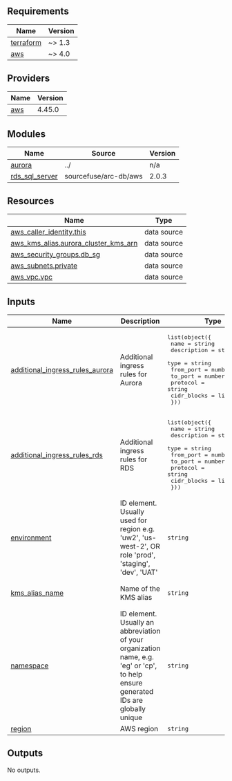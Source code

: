 <!-- BEGINNING OF PRE-COMMIT-TERRAFORM DOCS HOOK -->
## Requirements

| Name | Version |
|------|---------|
| <a name="requirement_terraform"></a> [terraform](#requirement\_terraform) | ~> 1.3 |
| <a name="requirement_aws"></a> [aws](#requirement\_aws) | ~> 4.0 |

## Providers

| Name | Version |
|------|---------|
| <a name="provider_aws"></a> [aws](#provider\_aws) | 4.45.0 |

## Modules

| Name | Source | Version |
|------|--------|---------|
| <a name="module_aurora"></a> [aurora](#module\_aurora) | ../ | n/a |
| <a name="module_rds_sql_server"></a> [rds\_sql\_server](#module\_rds\_sql\_server) | sourcefuse/arc-db/aws | 2.0.3 |

## Resources

| Name | Type |
|------|------|
| [aws_caller_identity.this](https://registry.terraform.io/providers/hashicorp/aws/latest/docs/data-sources/caller_identity) | data source |
| [aws_kms_alias.aurora_cluster_kms_arn](https://registry.terraform.io/providers/hashicorp/aws/latest/docs/data-sources/kms_alias) | data source |
| [aws_security_groups.db_sg](https://registry.terraform.io/providers/hashicorp/aws/latest/docs/data-sources/security_groups) | data source |
| [aws_subnets.private](https://registry.terraform.io/providers/hashicorp/aws/latest/docs/data-sources/subnets) | data source |
| [aws_vpc.vpc](https://registry.terraform.io/providers/hashicorp/aws/latest/docs/data-sources/vpc) | data source |

## Inputs

| Name | Description | Type | Default | Required |
|------|-------------|------|---------|:--------:|
| <a name="input_additional_ingress_rules_aurora"></a> [additional\_ingress\_rules\_aurora](#input\_additional\_ingress\_rules\_aurora) | Additional ingress rules for Aurora | <pre>list(object({<br>    name        = string<br>    description = string<br>    type        = string<br>    from_port   = number<br>    to_port     = number<br>    protocol    = string<br>    cidr_blocks = list(string)<br>  }))</pre> | `[]` | no |
| <a name="input_additional_ingress_rules_rds"></a> [additional\_ingress\_rules\_rds](#input\_additional\_ingress\_rules\_rds) | Additional ingress rules for RDS | <pre>list(object({<br>    name        = string<br>    description = string<br>    type        = string<br>    from_port   = number<br>    to_port     = number<br>    protocol    = string<br>    cidr_blocks = list(string)<br>  }))</pre> | `[]` | no |
| <a name="input_environment"></a> [environment](#input\_environment) | ID element. Usually used for region e.g. 'uw2', 'us-west-2', OR role 'prod', 'staging', 'dev', 'UAT' | `string` | `"poc"` | no |
| <a name="input_kms_alias_name"></a> [kms\_alias\_name](#input\_kms\_alias\_name) | Name of the KMS alias | `string` | `"alias/arc-poc-aurora-cluster-kms-key"` | no |
| <a name="input_namespace"></a> [namespace](#input\_namespace) | ID element. Usually an abbreviation of your organization name, e.g. 'eg' or 'cp', to help ensure generated IDs are globally unique | `string` | `"arc"` | no |
| <a name="input_region"></a> [region](#input\_region) | AWS region | `string` | `"us-east-1"` | no |

## Outputs

No outputs.
<!-- END OF PRE-COMMIT-TERRAFORM DOCS HOOK -->
